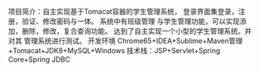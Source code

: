 项目简介：自主实现基于Tomacat容器的学生管理系统，
         登录界面集登录，注册，验证、修改密码与一体。
         系统中有班级管理 与学生管理功能，可以实现添加，删除，修改，复合查询功能。
         达到了自主实现一个小型的学生管理系统。并对其 管理系统进行测试。 
开发环境 Chrome65+IDEA+Sublime+Maven管理+Tomacat+JDK8+MySQL+Windows 
技术栈：JSP+Servlet+Spring Core+Spring JDBC
